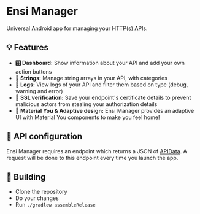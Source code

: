 # Ensi Manager
Universal Android app for managing your HTTP(s) APIs.

## 💡 Features
- **🎛️ Dashboard:** Show information about your API and add your own action buttons
- **📃 Strings:** Manage string arrays in your API, with categories
- **📔 Logs:** View logs of your API and filter them based on type (debug, warning and error)
- **🪪 SSL verification:** Save your endpoint's certificate details to prevent malicious actors from stealing your authorization details
- **🎨 Material You & Adaptive design:** Ensi Manager provides an adaptive UI with Material You components to make you feel home!

## 🔗 API configuration
Ensi Manager requires an endpoint which returns a JSON of [APIData](https://github.com/aliernfrog/ensi-manager/blob/main/app/src/main/java/com/aliernfrog/ensimanager/data/api/APIData.kt). A request will be done to this endpoint every time you launch the app.

## 🔧 Building
- Clone the repository
- Do your changes
- Run `./gradlew assembleRelease`
